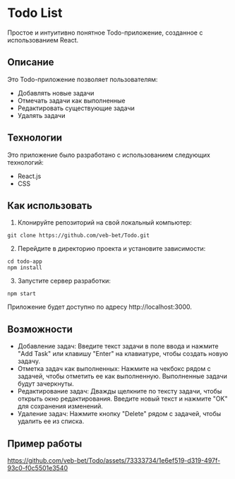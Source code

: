 # Todo List

Простое и интуитивно понятное Todo-приложение, созданное с использованием React.

## Описание

Это Todo-приложение позволяет пользователям:

- Добавлять новые задачи
- Отмечать задачи как выполненные
- Редактировать существующие задачи
- Удалять задачи

## Технологии

Это приложение было разработано с использованием следующих технологий:

- React.js
- CSS

## Как использовать

1. Клонируйте репозиторий на свой локальный компьютер:

```
git clone https://github.com/veb-bet/Todo.git
```

2. Перейдите в директорию проекта и установите зависимости:

```
cd todo-app
npm install
```

3. Запустите сервер разработки:

```
npm start
```

Приложение будет доступно по адресу http://localhost:3000.

## Возможности

- Добавление задач: Введите текст задачи в поле ввода и нажмите "Add Task" или клавишу "Enter" на клавиатуре, чтобы создать новую задачу.
- Отметка задач как выполненных: Нажмите на чекбокс рядом с задачей, чтобы отметить ее как выполненную. Выполненные задачи будут зачеркнуты.
- Редактирование задач: Дважды щелкните по тексту задачи, чтобы открыть окно редактирования. Введите новый текст и нажмите "OK" для сохранения изменений.
- Удаление задач: Нажмите кнопку "Delete" рядом с задачей, чтобы удалить ее из списка.

## Пример работы




https://github.com/veb-bet/Todo/assets/73333734/1e6ef519-d319-497f-93c0-f0c5501e3540


